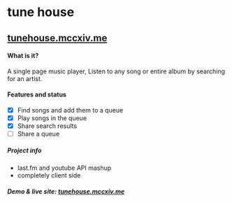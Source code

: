 # tune house

## <a href="http://tunehouse.mccxiv.me" target="_blank">tunehouse.mccxiv.me</a>

#### What is it?
A single page music player, Listen to any song or entire album by searching for an artist.

#### Features and status
- [x] Find songs and add them to a queue
- [x] Play songs in the queue
- [x] Share search results
- [ ] Share a queue

##### Project info
- last.fm and youtube API mashup
- completely client side

##### Demo & live site: <a href="http://tunehouse.mccxiv.me" target="_blank">tunehouse.mccxiv.me</a>